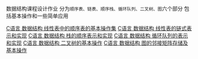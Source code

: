 数据结构课程设计作业
分为`顺序表、链表、顺序栈、循环队列、二叉树、图`六个部分
包括基本操作和一些简单应用 

[C语言 数据结构 线性表中的顺序表的基本操作集](https://blog.csdn.net/weixin_57345774/article/details/122454375?spm=1001.2014.3001.5502)
[C语言 数据结构 线性表的链式表示和实现](https://blog.csdn.net/weixin_57345774/article/details/122458730?spm=1001.2014.3001.5502)
[C语言 数据结构 栈的顺序表示和实现](https://blog.csdn.net/weixin_57345774/article/details/122459478?spm=1001.2014.3001.5502)
[C语言 数据结构 循环队列的表示和实现](https://blog.csdn.net/weixin_57345774/article/details/122463050?spm=1001.2014.3001.5502)
[C语言 数据结构 二叉树的基本操作](https://blog.csdn.net/weixin_57345774/article/details/122477658?spm=1001.2014.3001.5502)
[C语言 数据结构 图的邻接矩阵存储及基本操作](https://blog.csdn.net/weixin_57345774/article/details/122478410?spm=1001.2014.3001.5502)